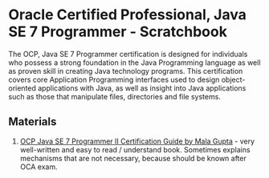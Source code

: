 # Oracle Certified Professional, Java SE 7 Programmer - Scratchbook

The OCP, Java SE 7 Programmer certification is designed for individuals who possess a strong foundation in the Java Programming language as well as proven skill in creating Java technology programs. This certification covers core Application Programming interfaces used to design object-oriented applications with Java, as well as insight into Java applications such as those that manipulate files, directories and file systems.


## Materials
1. [OCP Java SE 7 Programmer II Certification Guide by Mala Gupta](https://www.manning.com/books/ocp-java-se-7-programmer-ii-certification-guide) - very well-written and easy to read / understand book. Sometimes explains mechanisms that are not necessary, because should be known after OCA exam.